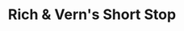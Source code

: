 ---
title: "Rich & Vern's Short Stop"
url: /waterloo/rich-und-verns-short-stop/
shop: Lebensmittel
---